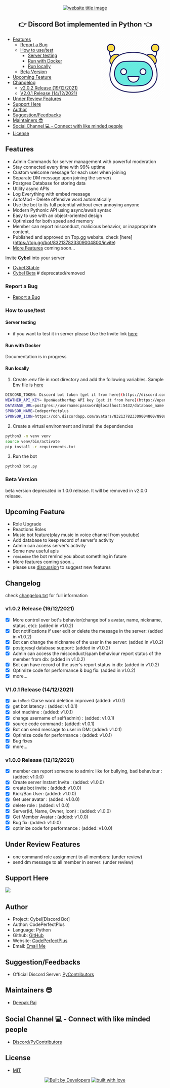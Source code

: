 <p align="center">
  <a href="https://py-contributors.github.io/awesomeScripts/"><img src="https://capsule-render.vercel.app/api?type=rect&color=ffdd00&height=100&section=header&text=Cybel%201.O&fontSize=80%&fontColor=ffffff" alt="website title image"></a>

  <h2 align="center">👉 Discord Bot implemented in Python 👈</h2>
</p>

<img style="border-radius: 20%" align="right" src="images/cybel_icon.jpg" height="200" width="200" alt="pycontributors logo">

- [Features](#features)
  - [Report a Bug](#report-a-bug)
  - [How to use/test](#how-to-usetest)
    - [Server testing](#server-testing)
    - [Run with Docker](#run-with-docker)
    - [Run locally](#run-locally)
  - [Beta Version](#beta-version)
- [Upcoming Feature](#upcoming-feature)
- [Changelog](#changelog)
  - [v2.0.2 Release (19/12/2021)](#v202-release-19122021)
  - [V2.0.1 Release (14/12/2021)](#v201-release-14122021)
- [Under Review Features](#under-review-features)
- [Support Here](#support-here)
- [Author](#author)
- [Suggestion/Feedbacks](#suggestionfeedbacks)
- [Maintainers 😎](#maintainers-)
- [Social Channel 💻 - Connect with like minded people](#social-channel----connect-with-like-minded-people)
- [License](#license) 

## Features

- Admin Commands for server management with powerful moderation
- Stay connected every time with 99% uptime
- Custom welcome message for each user when joining
- Separate DM message upon joining the server\
- Postgres Database for storing data
- Utility async APIs
- Log Everything with embed message
- AutoMod - Delete offensive word automatically
- Use the bot to its full potential without ever annoying anyone
- Modern Pythonic API using async/await syntax
- Easy to use with an object-oriented design
- Optimized for both speed and memory
- Member can report misconduct, malicious behavior, or inappropriate content.
- Published and approved on Top.gg website. check [here]
(https://top.gg/bot/832137823309004800/invite)
- [More Features]((#upcoming-feature)) coming soon...

Invite **Cybel** into your server

- [Cybel Stable](https://top.gg/bot/832137823309004800/invite)
- [Cybel Beta](https://discord.com/api/oauth2/authorize?client_id=831918257166090250&permissions=142337&scope=bot) # deprecated/removed


### Report a Bug


- [Report a Bug](https://github.com/codePerfectPlus/cybel/discussions)

### How to use/test

#### Server testing

- if you want to test it in server please Use the Invite link [here](https://top.gg/bot/832137823309004800/invite)

#### Run with Docker

Documentation is in progress

#### Run locally 
1. Create .env file in root directory and add the following variables. Sample Env file is [here](/.env.sample)

```bash
DISCORD_TOKEN: Discord bot token [get it from here](https://discord.com/developers/applications)
WEATHER_API_KEY= OpenWeatherMap API key [get it from here](https://openweathermap.org/api)
DATABASE_URL=postgres://username:password@localhost:5432/database_name
SPONSOR_NAME=Codeperfectplus
SPONSOR_ICON=https://cdn.discordapp.com/avatars/832137823309004800/890d78333bd8c91665e416bb889e24f8.webp
```

2. Create a virtual environment and install the dependencies

```bash
python3 -m venv venv
source venv/bin/activate
pip install -r requirements.txt
```

3. Run the bot

```bash
python3 bot.py
```

### Beta Version

beta version deprecated in 1.0.0 release. It will be removed in v2.0.0 release.

## Upcoming Feature

- Role Upgrade
- Reactions Roles
- Music bot feature(play music in voice channel from youtube)
- Add database to keep record of server's activity
- Admin can access server's activity
- Some new useful apis
- `remindme`  the bot remind you about something in future
- More features coming soon...
- please use [discussion](https://github.com/codePerfectPlus/cybel/discussions) to suggest new features

## Changelog

check [changelog.txt](/changelog.txt) for full information

### v1.0.2 Release (19/12/2021)

- [x]  More control over bot's behavior(change bot's avatar, name, nickname, status, etc): (added in v1.0.2)
- [x]  Bot notifications if user edit or delete the message in the server: (added in v1.0.2)
- [x]  Bot can change the nickname of the user in the server: (added in v1.0.2)
- [x]  postgresql database support: (added in v1.0.2)
- [x]  Admin can access the misconduct/spam behaviour report status of the member from db: (added in v1.0.2)
- [x]  Bot can have record of the user's report status in db: (added in v1.0.2)
- [x]  Optimize code for performance & bug fix: (added in v1.0.2)
- [x]  more...

### V1.0.1 Release (14/12/2021)

- [x]  `AutoMod`: Curse word deletion improved (added: v1.0.1)
- [x]  get bot latency : (added: v1.0.1)
- [x]  slot machine : (added: v1.0.1)
- [x]  change username of self(admin) : (added: v1.0.1)
- [x]  source code command : (added: v1.0.1)
- [x]  Bot can send message to user in DM: (added: v1.0.1)
- [x]  Optimize code for performance : (added: v1.0.1)
- [x]  Bug fixes
- [x]  more...

### v1.0.0 Release (12/12/2021)

- [x]  member can report someone to admin: like for bullying, bad behaviour : (added: v1.0.0)
- [x]  Create server Instant Invite : (added: v1.0.0)
- [x]  create bot invite : (added: v1.0.0)
- [x]  Kick/Ban User: (added: v1.0.0)
- [x]  Get user avatar : (added: v1.0.0)
- [x]  delete role : (added: v1.0.0)
- [x]  Server(Id, Name, Owner, Icon) : (added: v1.0.0)
- [x]  Get Member Avatar : (added: v1.0.0)
- [x]  Bug fix: (added: v1.0.0)
- [x]  optimize code for performance : (added: v1.0.0)

## Under Review Features

- one command role assignment to all members: (under review)
- send dm message to all member in server: (under review)

## Support Here

<a href="https://www.buymeacoffee.com/codeperfectplus"><img src="https://img.buymeacoffee.com/button-api/?text=Buy me a book&emoji=📖&slug=codeperfectplus&button_colour=FFDD00&font_colour=000000&font_family=Cookie&outline_colour=000000&coffee_colour=ffffff"></a>

## Author

- Project: Cybel[Discord Bot]
- Author: CodePerfectPlus
- Language: Python
- Github: [GitHub](https://github.com/codePerfectPlus)
- Website: [CodePerfectPlus](http://codeperfectplus.herokuapp.com/)
- Email: [Email Me](mailto:codeperfectplus@gmail.com)

## Suggestion/Feedbacks

- Official Discord Server: [PyContributors](https://discord.gg/JfbK3bS)

## Maintainers 😎

- [Deepak Raj](https://github.com/CodePerfectPlus)

## Social Channel 💻 - Connect with like minded people

- [Discord/PyContributors](https://discord.gg/FXyh2S3)

## License 

- [MIT](https://github.com/Py-Contributors/cybel-discord.py/blob/main/LICENSE)

<p align="center">
<a href="https://api.github.com/repos/py-contributors/awesomescripts/contributors"><img src="http://ForTheBadge.com/images/badges/built-by-developers.svg" alt="Built by Developers"></a>
<a href="https://github.com/codePerfectPlus"><img src="http://ForTheBadge.com/images/badges/built-with-love.svg" alt="built with love"></a>
</p>

